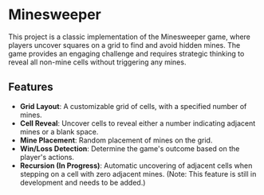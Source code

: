 # Minesweeper

This project is a classic implementation of the Minesweeper game, where players uncover squares on a grid to find and avoid hidden mines. The game provides an engaging challenge and requires strategic thinking to reveal all non-mine cells without triggering any mines.

## Features

- **Grid Layout**: A customizable grid of cells, with a specified number of mines.
- **Cell Reveal**: Uncover cells to reveal either a number indicating adjacent mines or a blank space.
- **Mine Placement**: Random placement of mines on the grid.
- **Win/Loss Detection**: Determine the game's outcome based on the player's actions.
- **Recursion (In Progress)**: Automatic uncovering of adjacent cells when stepping on a cell with zero adjacent mines. (Note: This feature is still in development and needs to be added.)